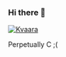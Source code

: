 ### Hi there 👋
[![Kvaara](https://github-readme-stats.vercel.app/api?username=Kvaara)](https://github.com/anuraghazra/github-readme-stats)

Perpetually C ;(
<!--
**Kvaara/Kvaara** is a ✨ _special_ ✨ repository because its `README.md` (this file) appears on your GitHub profile.

Here are some ideas to get you started:

- 🔭 I’m currently working on ...
- 🌱 I’m currently learning ...
- 👯 I’m looking to collaborate on ...
- 🤔 I’m looking for help with ...
- 💬 Ask me about ...
- 📫 How to reach me: ...
- 😄 Pronouns: ...
- ⚡ Fun fact: ...
-->

